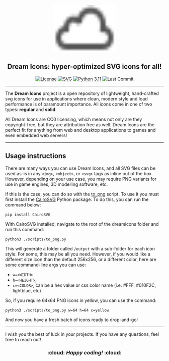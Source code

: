<div align="center">
<img src="dream.svg" width=200 height=150/>
<h2><strong>Dream Icons: hyper-optimized SVG icons for all!</strong></h2>

[![License](https://img.shields.io/badge/License-CC0%201.0-informational?style=flat-square)](https://github.com/plumpdolphin/dreamicons/blob/main/LICENSE)
[![SVG](https://img.shields.io/badge/SVG-v2-orange?style=flat-square&logo=svg&logoColor=orange)](http://www.w3.org/Graphics/SVG/)
[![Python 3.11](https://img.shields.io/badge/Python-3.11-orange.svg?style=flat-square&logo=python&logoColor=yellow)](https://img.shields.io/badge/rust-1.61%2B-orange.svg)
![Last Commit](https://img.shields.io/github/last-commit/plumpdolphin/dreamicons?style=flat-square&label=Last%20Commit)
</div>
<hr>

The **Dream Icons** project is a open repository of lightweight, hand-crafted svg icons for use in applications where clean, modern style and load performance is of paramount importance. 
All icons come in one of two types: **regular** and **solid**. 

All Dream Icons are CC0 licensing, which means not only are they copyright-free, but they are attribution free as well. 
Dream Icons are the perfect fit for anything from web and desktop applications to games and even embedded web servers!

<hr>

## **Usage instructions**

There are many ways you can use Dream Icons, and all SVG files can be used as-is in any `<img>`, `<object>`, or `<svg>` tags as inline out of the box. 
However, depending on your use case, you may require PNG variants for use in game engines, 3D modelling software, etc. 

If this is the case, you can do so with the [to_png](https://github.com/plumpdolphin/dreamicons/blob/main/scripts/to_png.py) script. 
To use it you must first install the [CairoSVG](https://pypi.org/project/CairoSVG/) Python package. To do this, you can run the command below:
```
pip install CairoSVG
```

With CairoSVG installed, navigate to the root of the dreamicons folder and run this command:
```
python3 ./scripts/to_png.py
```
This will generate a folder called `/output` with a sub-folder for each icon style.
For some, this may be all you need. However, if you would like a different size icon than the default 256x256, or a different color, here are some command-line args you can use:

- `w=<WIDTH>`
- `h=<HEIGHT>`, 
- `c=<COLOR>`, can be a hex value or css color name (i.e.  #FFF, #010F2C, lightblue, etc)

So, if you require 64x64 PNG icons in yellow, you can use the command:
```
python3 ./scripts/to_png.py w=64 h=64 c=yellow
```
And now you have a fresh batch of icons ready to drop-and-go!
<hr>

I wish you the best of luck in your projects. If you have any questions, feel free to reach out!

<div align=center font-size="4rem">
    <h3>:cloud: <strong><i>Happy coding!</i></strong> :cloud:</h3>
</div>